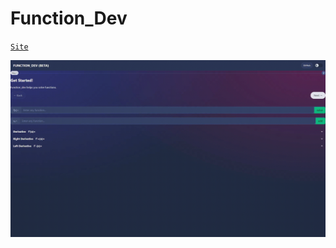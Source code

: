 # Function_Dev

[`Site`](https://benevolent-pavlova-82e181.netlify.app/)

<p align="center">
  <img src="static/fundevT.gif" />
</p>
